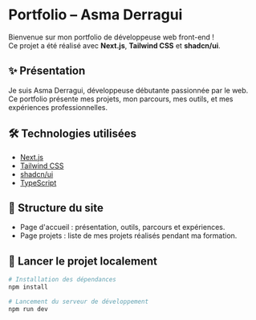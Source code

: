 # Portfolio – Asma Derragui

Bienvenue sur mon portfolio de développeuse web front-end !  
Ce projet a été réalisé avec **Next.js**, **Tailwind CSS** et **shadcn/ui**.

## ✨ Présentation

Je suis Asma Derragui, développeuse débutante passionnée par le web.  
Ce portfolio présente mes projets, mon parcours, mes outils, et mes expériences professionnelles.

## 🛠️ Technologies utilisées

- [Next.js](https://nextjs.org/)
- [Tailwind CSS](https://tailwindcss.com/)
- [shadcn/ui](https://ui.shadcn.dev/)
- [TypeScript](https://www.typescriptlang.org/)

## 📁 Structure du site

- Page d'accueil : présentation, outils, parcours et expériences.
- Page projets : liste de mes projets réalisés pendant ma formation.

## 🚀 Lancer le projet localement

```bash
# Installation des dépendances
npm install

# Lancement du serveur de développement
npm run dev
